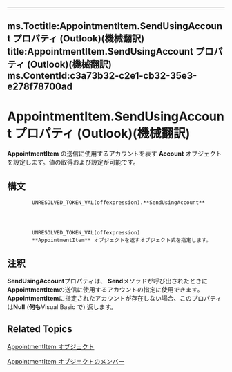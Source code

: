 

---
ms.Toctitle:AppointmentItem.SendUsingAccount プロパティ (Outlook)(機械翻訳)
title:AppointmentItem.SendUsingAccount プロパティ (Outlook)(機械翻訳)
ms.ContentId:c3a73b32-c2e1-cb32-35e3-e278f78700ad
---
# AppointmentItem.SendUsingAccount プロパティ (Outlook)(機械翻訳)




**AppointmentItem** の送信に使用するアカウントを表す **Account** オブジェクトを設定します。値の取得および設定が可能です。

## 構文

            UNRESOLVED_TOKEN_VAL(offexpression).**SendUsingAccount**




            UNRESOLVED_TOKEN_VAL(offexpression)
            **AppointmentItem** オブジェクトを返すオブジェクト式を指定します。



## 注釈
**SendUsingAccount**プロパティは、 **Send**メソッドが呼び出されたときに**AppointmentItem**の送信に使用するアカウントの指定に使用できます。**AppointmentItem**に指定されたアカウントが存在しない場合、このプロパティは**Null** (**何も**Visual Basic で) 返します。



## Related Topics

[AppointmentItem オブジェクト](204a409d-654e-27aa-643a-8344c631b82d.md)

[AppointmentItem オブジェクトのメンバー](c72c459d-6d3c-7a05-aa4a-b1b767ddc0b2.md)




